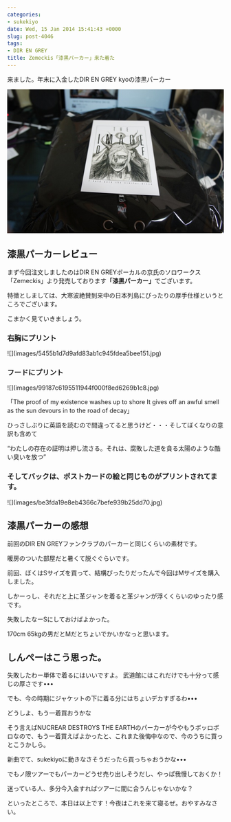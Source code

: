 ```yaml
---
categories:
- sukekiyo
date: Wed, 15 Jan 2014 15:41:43 +0000
slug: post-4046
tags:
- DIR EN GREY
title: Zemeckis「漆黒パーカー」来た着た
---
```


来ました。年末に入金したDIR EN GREY kyoの漆黒パーカー

![](images/5455b1d7d9afd83ab1c945fdea5bee15.jpg)

<h2>漆黒パーカーレビュー</h2>

まず今回注文しましたのはDIR EN GREYボーカルの京氏のソロワークス「Zemeckis」より発売しております<b>「漆黒パーカー」</b>でございます。

特徴としましては、大寒波絶賛到来中の日本列島にぴったりの厚手仕様というところでございます。

こまかく見ていきましょう。

<h3>右胸にプリント</h3>
![](images/5455b1d7d9afd83ab1c945fdea5bee151.jpg)

<h3>フードにプリント</h3>
![](images/99187c6195511944f000f8ed6269b1c8.jpg)

「The proof of my existence washes up to shore
It gives off an awful smell as the sun devours in to the road of decay」

ひっさしぶりに英語を読むので間違ってると思うけど・・・そしてぼくなりの意訳も含めて

“わたしの存在の証明は押し流さる。それは、腐敗した道を貪る太陽のような酷い臭いを放つ”

<h3>そしてバックは、ポストカードの絵と同じものがプリントされてます。</h3>
![](images/be3fda19e8eb4366c7befe939b25dd70.jpg)



<h2>漆黒パーカーの感想</h2>
前回のDIR EN GREYファンクラブのパーカーと同じくらいの素材です。

暖房のついた部屋だと暑くて脱ぐぐらいです。

前回、ぼくはSサイズを買って、結構ぴったりだったんで今回はMサイズを購入しました。

しかーっし、それだと上に革ジャンを着ると革ジャンが浮くくらいのゆったり感です。

失敗したなーSにしておけばよかった。

170cm 65kgの男だとMだとちょいでかいかなっと思います。


<h2>しんぺーはこう思った。</h2>

失敗したわー単体で着るにはいいですよ。
武道館にはこれだけでも十分って感じの厚さです•••

でも、今の時期にジャケットの下に着る分にはちょいデカすぎるわ•••

どうしよ、もう一着買おうかな

そう言えばNUCREAR DESTROYS THE EARTHのパーカーが今やもうボッロボロなので、もう一着買えばよかったと、これまた後悔中なので、今のうちに買っとこうかしら。

新曲でて、sukekiyoに動きなさそうだったら買っちゃおうかな•••

でもノ限ツアーでもパーカーどうせ売り出しそうだし、やっぱ我慢しておくか！

迷っている人、多分今入金すればツアーに間に合うんじゃないかな？

といったところで、本日は以上です！今夜はこれを来て寝るぜ。おやすみなさい。